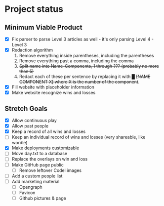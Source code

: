 # Project status

## Minimum Viable Product

- [x] Fix parser to parse Level 3 articles as well - it's only parsing Level 4 - Level 3
- [x] Redaction algorithm
    1. Remove everything inside parentheses, including the parentheses
    2. Remove everything past a comma, including the comma
    3. ~~Split name into Name-Components, 1 through ??? (probably no more than 5)~~
    4. Redact each of these per sentence by replacing it with █ ~~[NAME COMPONENT X] where X is the number of the component~~.
- [x] Fill website with placeholder information
- [x] Make website recognize wins and losses

## Stretch Goals

- [x] Allow continuous play
- [x] Allow past people
- [x] Keep a record of all wins and losses
- [ ] Keep an individual record of wins and losses (very shareable, like wordle)
- [x] Make deployments customizable
- [ ] Move day.txt to a database
- [ ] Replace the overlays on win and loss
- [ ] Make GitHub page public
  - [ ] Remove leftover Codel images
- [ ] Add a custom people list
- [ ] Add marketing material
  - [ ] Opengraph
  - [ ] Favicon
  - [ ] Github pictures & page
